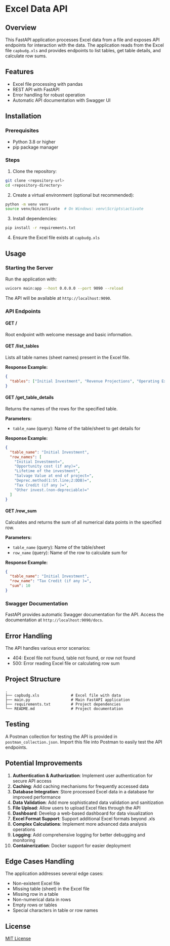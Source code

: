 # Excel Data API

## Overview
This FastAPI application processes Excel data from a file and exposes API endpoints for interaction with the data. The application reads from the Excel file `capbudg.xls` and provides endpoints to list tables, get table details, and calculate row sums.

## Features
- Excel file processing with pandas
- REST API with FastAPI
- Error handling for robust operation
- Automatic API documentation with Swagger UI

## Installation

### Prerequisites
- Python 3.8 or higher
- pip package manager

### Steps

1. Clone the repository:
```bash
git clone <repository-url>
cd <repository-directory>
```

2. Create a virtual environment (optional but recommended):
```bash
python -m venv venv
source venv/bin/activate  # On Windows: venv\Scripts\activate
```

3. Install dependencies:
```bash
pip install -r requirements.txt
```

4. Ensure the Excel file exists at `capbudg.xls`

## Usage

### Starting the Server
Run the application with:

```bash
uvicorn main:app --host 0.0.0.0 --port 9090 --reload
```

The API will be available at `http://localhost:9090`.

### API Endpoints

#### GET /
Root endpoint with welcome message and basic information.

#### GET /list_tables
Lists all table names (sheet names) present in the Excel file.

**Response Example:**
```json
{
  "tables": ["Initial Investment", "Revenue Projections", "Operating Expenses"]
}
```

#### GET /get_table_details
Returns the names of the rows for the specified table.

**Parameters:**
- `table_name` (query): Name of the table/sheet to get details for

**Response Example:**
```json
{
  "table_name": "Initial Investment",
  "row_names": [
    "Initial Investment=",
    "Opportunity cost (if any)=",
    "Lifetime of the investment",
    "Salvage Value at end of project=",
    "Deprec.method(1:St.line;2:DDB)=",
    "Tax Credit (if any )=",
    "Other invest.(non-depreciable)="
  ]
}
```

#### GET /row_sum
Calculates and returns the sum of all numerical data points in the specified row.

**Parameters:**
- `table_name` (query): Name of the table/sheet
- `row_name` (query): Name of the row to calculate sum for

**Response Example:**
```json
{
  "table_name": "Initial Investment",
  "row_name": "Tax Credit (if any )=",
  "sum": 10
}
```

### Swagger Documentation
FastAPI provides automatic Swagger documentation for the API. 
Access the documentation at `http://localhost:9090/docs`.

## Error Handling

The API handles various error scenarios:
- 404: Excel file not found, table not found, or row not found
- 500: Error reading Excel file or calculating row sum

## Project Structure

```
.
├── capbudg.xls              # Excel file with data
├── main.py                  # Main FastAPI application
├── requirements.txt         # Project dependencies
└── README.md                # Project documentation
```

## Testing

A Postman collection for testing the API is provided in `postman_collection.json`. 
Import this file into Postman to easily test the API endpoints.

## Potential Improvements

1. **Authentication & Authorization**: Implement user authentication for secure API access
2. **Caching**: Add caching mechanisms for frequently accessed data
3. **Database Integration**: Store processed Excel data in a database for improved performance
4. **Data Validation**: Add more sophisticated data validation and sanitization
5. **File Upload**: Allow users to upload Excel files through the API
6. **Dashboard**: Develop a web-based dashboard for data visualization
7. **Excel Format Support**: Support additional Excel formats beyond .xls
8. **Complex Calculations**: Implement more advanced data analysis operations
9. **Logging**: Add comprehensive logging for better debugging and monitoring
10. **Containerization**: Docker support for easier deployment

## Edge Cases Handling

The application addresses several edge cases:
- Non-existent Excel file
- Missing table (sheet) in the Excel file
- Missing row in a table
- Non-numerical data in rows
- Empty rows or tables
- Special characters in table or row names

## License

[MIT License](LICENSE)
